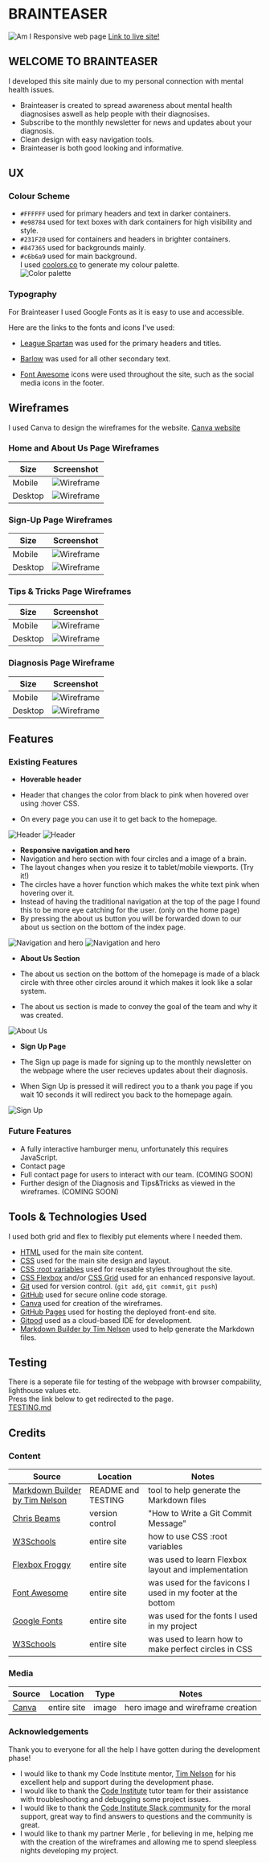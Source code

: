 # BRAINTEASER

![Am I Responsive web page](documentation/images/am-i-responsive.png 'Am I responsive')
[Link to live site!](https://jonathan97-web.github.io/Brainteaser)

## WELCOME TO BRAINTEASER

I developed this site mainly due to my personal connection with mental health issues.  

- Brainteaser is created to spread awareness about mental health diagnosises aswell as help people with their diagnosises.
- Subscribe to the monthly newsletter for news and updates about your diagnosis.
- Clean design with easy navigation tools.
- Brainteaser is both good looking and informative.

## UX

### Colour Scheme

- `#FFFFFF` used for primary headers and text in darker containers.
- `#e98784` used for text boxes with dark containers for high visibility and style.
- `#231F20` used for containers and headers in brighter containers.
- `#847365` used for backgrounds mainly.
- `#c6b6a9` used for main background.  
  I used [coolors.co](https://coolors.co/c6b6a9-e98784-ffffff-231f20-847365) to generate my colour palette.  
  ![Color palette](documentation/images/color-palette.png 'Color palette')

### Typography

For Brainteaser I used Google Fonts as it is easy to use and accessible.

Here are the links to the fonts and icons I've used:

- [League Spartan](https://fonts.google.com/specimen/League+Spartan) was used for the primary headers and titles.

- [Barlow](https://fonts.google.com/specimen/Barlow) was used for all other secondary text.

- [Font Awesome](https://fontawesome.com) icons were used throughout the site, such as the social media icons in the footer.

## Wireframes

I used Canva to design the wireframes for the website.
[Canva website](https://www.canva.com/ 'Canva')

### Home and About Us Page Wireframes

| Size | Screenshot |
| --- | --- |
| Mobile | ![Wireframe](/documentation/wireframes/wireframe-home-mobile.png) |
| Desktop | ![Wireframe](documentation/wireframes/wireframe-home-desktop.png) |

### Sign-Up Page Wireframes

| Size | Screenshot |
| --- | --- |
| Mobile | ![Wireframe](documentation/wireframes/wireframe-sign-up-mobile.png) |
| Desktop | ![Wireframe](documentation/wireframes/wireframe-sign-up-desktop.png) |

### Tips & Tricks Page Wireframes

| Size | Screenshot |
| --- | --- |
| Mobile | ![Wireframe](documentation/wireframes/wireframe-tips-tricks-mobile.png) |
| Desktop | ![Wireframe](documentation/wireframes/wireframe-tips-tricks-desktop.png) |

### Diagnosis Page Wireframe

| Size | Screenshot |
| --- | --- |
| Mobile | ![Wireframe](documentation/wireframes/wireframe-diagnosis-mobile.png) |
| Desktop | ![Wireframe](documentation/wireframes/wireframe-diagnosis-desktop.png) |

## Features

### Existing Features

- **Hoverable header**

- Header that changes the color from black to pink when hovered over using :hover CSS.
- On every page you can use it to get back to the homepage.

![Header](documentation/images/header1.png)
![Header](documentation/images/header2.png)

- **Responsive navigation and hero**
- Navigation and hero section with four circles and a image of a brain.
- The layout changes when you resize it to tablet/mobile viewports. (Try it!)
- The circles have a hover function which makes the white text pink when hovering over it.
- Instead of having the traditional navigation at the top of the page I found this to be more eye catching for the user. (only on the home page)
- By pressing the about us button you will be forwarded down to our about us section on the bottom of the index page.

![Navigation and hero](documentation/images/hero-nav.png)
![Navigation and hero](documentation/images/hero-nav2.png)

- **About Us Section**

- The about us section on the bottom of the homepage is made of a black circle with three other circles around it which makes it look like a solar system.
- The about us section is made to convey the goal of the team and why it was created.

![About Us](documentation/images/about-us.png)

- **Sign Up Page**

- The Sign up page is made for signing up to the monthly newsletter on the webpage where the user recieves updates about their diagnosis.
- When Sign Up is pressed it will redirect you to a thank you page if you wait 10 seconds it will redirect you back to the homepage again.  

![Sign Up](documentation/images/sign-up-page.png)

### Future Features

- A fully interactive hamburger menu, unfortunately this requires JavaScript.
- Contact page
- Full contact page for users to interact with our team. (COMING SOON)
- Further design of the Diagnosis and Tips&Tricks as viewed in the wireframes. (COMING SOON)

## Tools & Technologies Used

I used both grid and flex to flexibly put elements where I needed them.

- [HTML](https://en.wikipedia.org/wiki/HTML) used for the main site content.
- [CSS](https://en.wikipedia.org/wiki/CSS) used for the main site design and layout.
- [CSS :root variables](https://www.w3schools.com/css/css3_variables.asp) used for reusable styles throughout the site.
- [CSS Flexbox](https://www.w3schools.com/css/css3_flexbox.asp) and/or [CSS Grid](https://www.w3schools.com/css/css_grid.asp) used for an enhanced responsive layout.
- [Git](https://git-scm.com) used for version control. (`git add`, `git commit`, `git push`)
- [GitHub](https://github.com) used for secure online code storage.
- [Canva](https://canva.com) used for creation of the wireframes.
- [GitHub Pages](https://pages.github.com) used for hosting the deployed front-end site.
- [Gitpod](https://gitpod.io) used as a cloud-based IDE for development.
- [Markdown Builder by Tim Nelson](https://traveltimn.github.io/readme-builder) used to help generate the Markdown files.

## Testing

There is a seperate file for testing of the webpage with browser compability, lighthouse values etc.  
Press the link below to get redirected to the page.  
[TESTING.md](TESTING.md)

## Credits

### Content

| Source | Location | Notes |
| --- | --- | --- |
| [Markdown Builder by Tim Nelson](https://traveltimn.github.io/readme-builder) | README and TESTING | tool to help generate the Markdown files |
| [Chris Beams](https://chris.beams.io/posts/git-commit) | version control | "How to Write a Git Commit Message" |
| [W3Schools](https://www.w3schools.com/css/css3_variables.asp) | entire site | how to use CSS :root variables |
| [Flexbox Froggy](https://flexboxfroggy.com/) | entire site | was used to learn Flexbox layout and implementation |
| [Font Awesome](https://fontawesome.com/) | entire site | was used for the favicons I used in my footer at the bottom |
| [Google Fonts](https://fonts.google.com/) | entire site | was used for the fonts I used in my project |
| [W3Schools](https://www.w3schools.com/howto/howto_css_circles.asp) | entire site | was used to learn how to make perfect circles in CSS |

### Media

| Source | Location | Type | Notes |
| --- | --- | --- | --- |
| [Canva](https://www.canva.com) | entire site | image | hero image and wireframe creation |

### Acknowledgements

Thank you to everyone for all the help I have gotten during the development phase!

- I would like to thank my Code Institute mentor, [Tim Nelson](https://github.com/TravelTimN) for his excellent help and support during the development phase.
- I would like to thank the [Code Institute](https://codeinstitute.net) tutor team for their assistance with troubleshooting and debugging some project issues.
- I would like to thank the [Code Institute Slack community](https://code-institute-room.slack.com) for the moral support, great way to find answers to questions and the community is great.
- I would like to thank my partner Merle , for believing in me, helping me with the creation of the wireframes and allowing me to spend sleepless nights developing my project.
